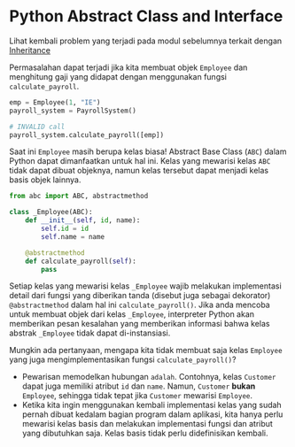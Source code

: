 # Python Abstract Class and Interface

Lihat kembali problem yang terjadi pada modul sebelumnya terkait dengan [Inheritance](python_inheritance.md)

Permasalahan dapat terjadi jika kita membuat objek `Employee` dan menghitung gaji yang didapat dengan menggunakan fungsi `calculate_payroll`.

```Python
emp = Employee(1, "IE")
payroll_system = PayrollSystem()

# INVALID call
payroll_system.calculate_payroll([emp])
```

Saat ini `Employee` masih berupa kelas biasa! Abstract Base Class (`ABC`) dalam Python dapat dimanfaatkan untuk hal ini. Kelas yang mewarisi kelas `ABC` tidak dapat dibuat objeknya, namun kelas tersebut dapat menjadi kelas basis objek lainnya.

```Python
from abc import ABC, abstractmethod

class _Employee(ABC):
    def __init__(self, id, name):
        self.id = id
        self.name = name

    @abstractmethod
    def calculate_payroll(self):
        pass 
```

Setiap kelas yang mewarisi kelas `_Employee` wajib melakukan implementasi detail dari fungsi yang diberikan tanda (disebut juga sebagai dekorator) `@abstractmethod` dalam hal ini `calculate_payroll()`. Jika anda mencoba untuk membuat objek dari kelas `_Employee`, interpreter Python akan memberikan pesan kesalahan yang memberikan informasi bahwa kelas abstrak `_Employee` tidak dapat di-instansiasi.

Mungkin ada pertanyaan, mengapa kita tidak membuat saja kelas `Employee` yang juga mengimplementasikan fungsi `calculate_payroll()`?

* Pewarisan memodelkan hubungan `adalah`. Contohnya, kelas `Customer` dapat juga memiliki atribut `id` dan `name`. Namun, `Customer` **bukan** `Employee`, sehingga tidak tepat jika `Customer` mewarisi `Employee`.
* Ketika kita ingin menggunakan kembali implementasi kelas yang sudah pernah dibuat kedalam bagian program dalam aplikasi, kita hanya perlu mewarisi kelas basis dan melakukan implementasi fungsi dan atribut yang dibutuhkan saja. Kelas basis tidak perlu didefinisikan kembali.
